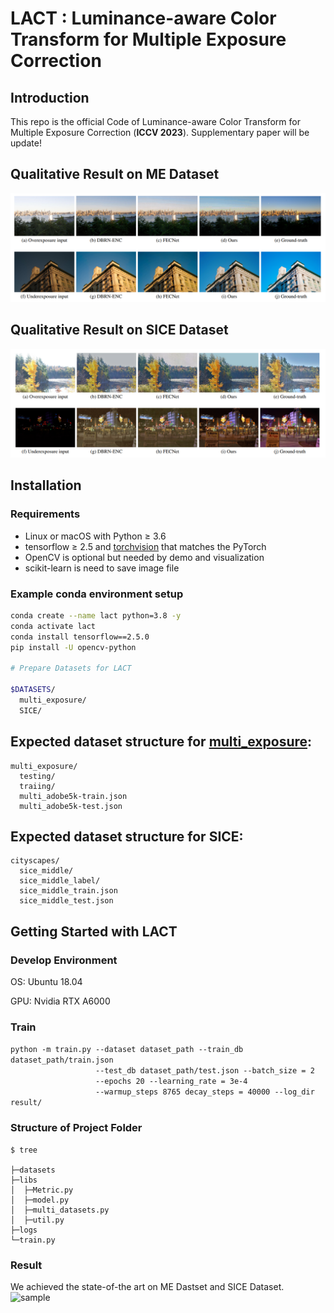 # LACT : Luminance-aware Color Transform for Multiple Exposure Correction

## Introduction
This repo is the official Code of  Luminance-aware Color Transform for Multiple Exposure Correction (**ICCV 2023**). 
Supplementary paper will be update!

## Qualitative Result on ME Dataset
![sample](figures/Result_image.png)

## Qualitative Result on SICE Dataset
![sample2](figures/Result_image2.png)

## Installation

### Requirements
- Linux or macOS with Python ≥ 3.6
- tensorflow ≥ 2.5 and [torchvision](https://github.com/pytorch/vision/) that matches the PyTorch 
- OpenCV is optional but needed by demo and visualization
- scikit-learn is need to save image file

### Example conda environment setup
```bash
conda create --name lact python=3.8 -y
conda activate lact
conda install tensorflow==2.5.0
pip install -U opencv-python

# Prepare Datasets for LACT

$DATASETS/
  multi_exposure/
  SICE/
```

## Expected dataset structure for [multi_exposure](https://github.com/mahmoudnafifi/Exposure_Correction):

```
multi_exposure/
  testing/
  traiing/
  multi_adobe5k-train.json
  multi_adobe5k-test.json
```

## Expected dataset structure for SICE:
```
cityscapes/
  sice_middle/
  sice_middle_label/
  sice_middle_train.json
  sice_middle_test.json
```
## Getting Started with LACT

### Develop Environment
OS: Ubuntu 18.04

GPU: Nvidia RTX A6000

### Train
```python -m train.py --dataset dataset_path --train_db dataset_path/train.json```</br>
```                   --test_db dataset_path/test.json --batch_size = 2```</br>
```                   --epochs 20 --learning_rate = 3e-4```</br>
```                   --warmup_steps 8765 decay_steps = 40000 --log_dir result/```</br>

### Structure of Project Folder
```
$ tree

├─datasets
├─libs
│  ├─Metric.py
│  ├─model.py
│  ├─multi_datasets.py
│  ├─util.py
├─logs
└─train.py
```

### Result
We achieved the state-of-the art on ME Dastset and SICE Dataset.
![sample](figures/Result2.png)

